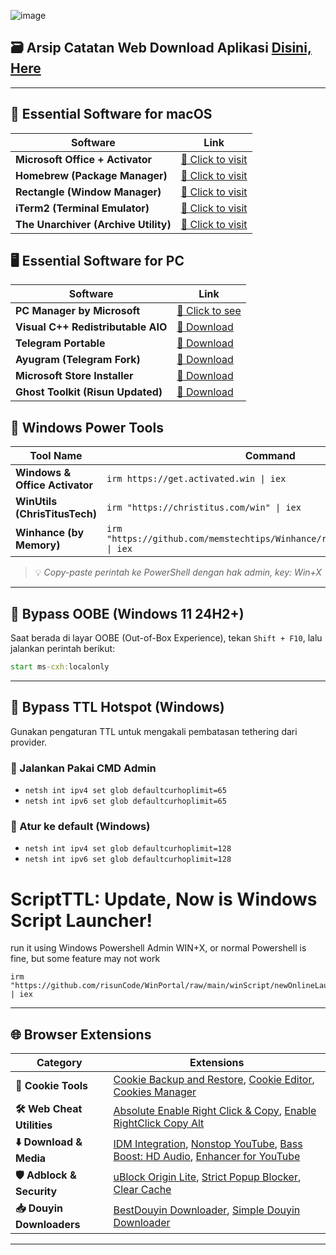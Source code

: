 ![image](https://github.com/user-attachments/assets/986baf78-9444-4b7c-a789-e95f2fe13546)

## 🗃️ Arsip Catatan Web Download Aplikasi [Disini, Here](https://github.com/risunCode/Windows-Portal/tree/main/Software_Ehem)
---
## 🍎 Essential Software for macOS

| Software                             | Link                                                                 |
|--------------------------------------|----------------------------------------------------------------------|
| **Microsoft Office + Activator**                 | [🔗 Click to visit](https://github.com/alsyundawy/Microsoft-Office-For-MacOS) |
| **Homebrew (Package Manager)**       | [🔗 Click to visit](https://brew.sh)                                 |
| **Rectangle (Window Manager)**       | [🔗 Click to visit](https://rectangleapp.com)                         |
| **iTerm2 (Terminal Emulator)**       | [🔗 Click to visit](https://iterm2.com)                               |
| **The Unarchiver (Archive Utility)**| [🔗 Click to visit](https://theunarchiver.com)                        |

## 🖥️ Essential Software for PC

| Software | Link |
|---------|------|
| **PC Manager by Microsoft** | [🔗 Click to see](https://pcmanager.microsoft.com/en-us) |
| **Visual C++ Redistributable AIO** | [🔗 Download](https://github.com/abbodi1406/vcredist/releases/download/v0.84.0/VisualCppRedist_AIO_x86_x64_84.zip) |
| **Telegram Portable** | [🔗 Download](https://telegram.org/dl/desktop/win64_portable) |
| **Ayugram (Telegram Fork)** | [🔗 Download](https://github.com/AyuGram/AyuGramDesktop/releases) |
| **Microsoft Store Installer** | [🔗 Download](https://github.com/fernvenue/microsoft-store/releases/download/v1.0.0.0/MicrosoftStore.exe) |
| **Ghost Toolkit (Risun Updated)** | [🔗 Download](https://github.com/risunCode/Ghost-Toolbox-Universal/releases/download/Toolbox/Ghost.Toolbox-RisunUpdatedWork.zip) |


## 🚀 Windows Power Tools

| Tool Name                       | Command                                                                 |
|--------------------------------|-------------------------------------------------------------------------|
| **Windows & Office Activator** | `irm https://get.activated.win \| iex`                                 |
| **WinUtils (ChrisTitusTech)**  | `irm "https://christitus.com/win" \| iex`                              |
| **Winhance (by Memory)**       | `irm "https://github.com/memstechtips/Winhance/raw/main/Winhance.ps1" \| iex` |

> 💡 *Copy-paste perintah ke PowerShell dengan hak admin, key: Win+X*

---

## 🚫 Bypass OOBE (Windows 11 24H2+)

Saat berada di layar OOBE (Out-of-Box Experience), tekan `Shift + F10`, lalu jalankan perintah berikut:

```cmd
start ms-cxh:localonly
```

---

## 📶 Bypass TTL Hotspot (Windows)
Gunakan pengaturan TTL untuk mengakali pembatasan tethering dari provider.

### 🔗 Jalankan Pakai CMD Admin
- `netsh int ipv4 set glob defaultcurhoplimit=65`
- `netsh int ipv6 set glob defaultcurhoplimit=65`

### 🔗 Atur ke default (Windows)
- `netsh int ipv4 set glob defaultcurhoplimit=128`
- `netsh int ipv6 set glob defaultcurhoplimit=128`

# ScriptTTL: Update, Now is Windows Script Launcher!
run it using Windows Powershell Admin WIN+X, or normal Powershell is fine, but some feature may not work
```
irm "https://github.com/risunCode/WinPortal/raw/main/winScript/newOnlineLauncher.ps1" | iex
```

---
## 🌐 Browser Extensions

| Category | Extensions |
|---------|------------|
| **🍪 Cookie Tools** | [Cookie Backup and Restore](https://chromewebstore.google.com/detail/cookie-backup-and-restore/cndobhdcpmpilkebeebeecgminfhkpcj), [Cookie Editor](https://chromewebstore.google.com/detail/cookie-editor/hlkenndednhfkekhgcdicdfddnkalmdm), [Cookies Manager](https://chromewebstore.google.com/detail/cookie-editor/iphcomljdfghbkdcfndaijbokpgddeno) |
| **🛠 Web Cheat Utilities** | [Absolute Enable Right Click & Copy](https://chromewebstore.google.com/detail/absolute-enable-right-cli/jdocbkpgdakpekjlhemmfcncgdjeiika), [Enable RightClick Copy Alt](https://chromewebstore.google.com/detail/enable-right-click-copy/khpdiolbjggapokjloppdibgapcfkojd) |
| **⬇️ Download & Media** | [IDM Integration](https://chromewebstore.google.com/detail/idm-integration-module/ngpampappnmepgilojfohadhhmbhlaek), [Nonstop YouTube](https://chromewebstore.google.com/detail/nonstop-youtube/opgenniblhhdkjigheleehipgeidionm), [Bass Boost: HD Audio](https://chromewebstore.google.com/detail/bass-boost-hd-audio/mghabdfikjldejcdcmclcmpcmknjahli), [Enhancer for YouTube](https://chromewebstore.google.com/detail/Enhancer%20for%20YouTube%E2%84%A2/ponfpcnoihfmfllpaingbgckeeldkhle) |
| **🛡 Adblock & Security** | [uBlock Origin Lite](https://chromewebstore.google.com/detail/ublock-origin-lite/ddkjiahejlhfcafbddmgiahcphecmpfh), [Strict Popup Blocker](https://chromewebstore.google.com/detail/popup-blocker-strict/aefkmifgmaafnojlojpnekbpbmjiiogg), [Clear Cache](https://chromewebstore.google.com/detail/clear-cache/cppjkneekbjaeellbfkmgnhonkkjfpdn) |
| **📥 Douyin Downloaders** | [BestDouyin Downloader](https://chromewebstore.google.com/detail/douyin-video-downloader/knbeilbpfnelpbeoofhnkfbfcldpfehn), [Simple Douyin Downloader](https://chromewebstore.google.com/detail/simple-douyin-downloader/hpdbhmoofegmpcggbhofpkpppkcncnmj) |

---
